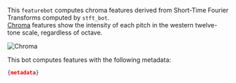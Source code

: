 This `featurebot` computes chroma features derived from Short-Time Fourier 
Transforms computed by `stft_bot`.  
[Chroma](https://en.wikipedia.org/wiki/Chroma_feature) features show the 
intensity of each pitch in the western twelve-tone scale, regardless of 
octave.

![Chroma](https://cochlea-example-app-images.s3.amazonaws.com/chroma_bot.png)

This bot computes features with the following metadata:

```json
{metadata}
```